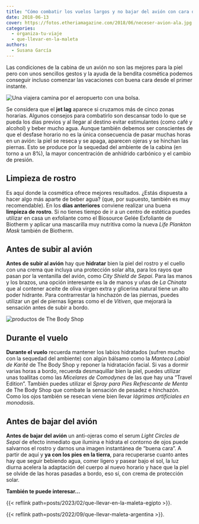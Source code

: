 ```yaml
---
title: "Cómo combatir los vuelos largos y no bajar del avión con cara de acelga"
date: 2018-06-13
cover: https://fotos.etheriamagazine.com/2018/06/neceser-avion-ala.jpg
categories: 
  - organiza-tu-viaje
  - que-llevar-en-la-maleta
authors: 
  - Susana García
---
```


Las condiciones de la cabina de un avión no son las mejores para la piel pero con unos 
sencillos gestos y la ayuda de la bendita cosmética podemos conseguir incluso comenzar 
las vacaciones con buena cara desde el primer instante. 

![Una viajera camina por el aeropuerto con una bolsa.](https://fotos.etheriamagazine.com/2018/06/neceser-para-avion-mujer-aerpuerto.jpg "la piel se apaga tras los vuelos largos")

Se considera que el **jet lag** aparece si cruzamos más de cinco zonas horarias. Algunos 
consejos para combatirlo son descansar todo lo que se pueda los días previos y al llegar 
al destino evitar estimulantes (como café y alcohol) y beber mucho agua. Aunque también 
debemos ser conscientes de que el desfase horario no es la única consecuencia de pasar 
muchas horas en un avión: la piel se reseca y se apaga, aparecen ojeras y se hinchan las 
piernas. Esto se produce por la sequedad del ambiente de la cabina (en torno a un 8%), 
la mayor concentración de anhídrido carbónico y el cambio de presión. 

## Limpieza de rostro

Es aquí donde la cosmética ofrece mejores resultados. ¿Estás dispuesta a hacer algo más 
aparte de beber agua? (que, por supuesto, también es muy recomendable). En los **días 
anteriores** conviene realizar una buena **limpieza de rostro**. Si no tienes tiempo de 
ir a un centro de estética puedes utilizar en casa un exfoliante como el Biosource Gelée 
Exfoliante de Biotherm y aplicar una mascarilla muy nutritiva como la nueva _Life 
Plankton Mask_ también de Biotherm. 

## Antes de subir al avión

**Antes de subir al avión** hay que **hidratar** bien la piel del rostro y el cuello con 
una crema que incluya una protección solar alta, para los rayos que pasan por la 
ventanilla del avión, como _City Shield de Sepai_. Para las manos y los brazos, una 
opción interesante es la de manos y uñas de _La Chinata_ que al contener aceite de oliva 
virgen extra y glicerina natural tiene un alto poder hidrante. Para contrarrestar la 
hinchazón de las piernas, puedes utilizar un gel de piernas ligeras como el de 
_Vitiven_, que mejorará la sensación antes de subir a bordo. 

![productos de The Body Shop](https://fotos.etheriamagazine.com/2022/09/maleta-argentina-neceser.jpg "Productos perfectos para viaje de The Body Shop: jabón sólido e hidratante con protección solar")

## Durante el vuelo

**Durante el vuelo** recuerda mantener los labios hidratados (sufren mucho con la 
sequedad del ambiente) con algún bálsamo como la _Manteca Labial de Karité_ de The Body 
Shop y reponer la hidratación facial. Si vas a dormir varias horas a bordo, recuerda 
desmaquillar bien la piel, puedes utilizar unas toallitas como las _Micelares de 
Comodynes_ de las que hay una “Travel Edition”. También puedes utilizar el _Spray para 
Pies Refrescante de Menta_ de The Body Shop que combate la sensación de pesadez e 
hinchazón. Como los ojos también se resecan viene bien llevar _lágrimas artificiales en 
monodosis_. 

## Antes de bajar del avión

**Antes de bajar del avión** un anti-ojeras como el serum _Light Circles de Sepai_ de 
efecto inmediato que ilumina e hidrata el contorno de ojos puede salvarnos el rostro y 
darnos una imagen instantánea de “buena cara”. A partir de aquí y **ya con los pies en 
la tierra**, para recuperarse cuanto antes hay que seguir bebiendo agua, comer ligero y 
pasear bajo el sol, la luz diurna acelera la adaptación del cuerpo al nuevo horario y 
hace que la piel se olvide de las horas pasadas a bordo, eso sí, con crema de protección 
solar. 

**También te puede interesar...** 

{{< reflink path=posts/2023/02/que-llevar-en-la-maleta-egipto >}}. 

{{< reflink path=posts/2022/09/que-llevar-maleta-argentina >}}.
